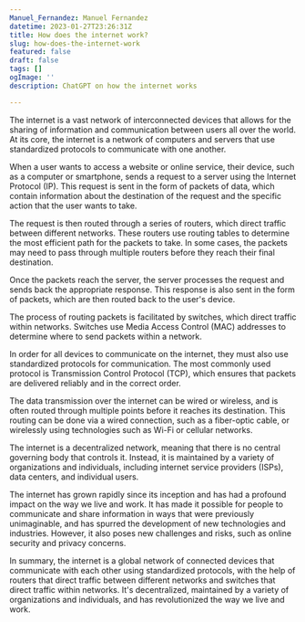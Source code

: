 ```yaml
---
Manuel_Fernandez: Manuel Fernandez
datetime: 2023-01-27T23:26:31Z
title: How does the internet work?
slug: how-does-the-internet-work
featured: false
draft: false
tags: []
ogImage: ''
description: ChatGPT on how the internet works

---
```

The internet is a vast network of interconnected devices that allows for the sharing of information and communication between users all over the world. At its core, the internet is a network of computers and servers that use standardized protocols to communicate with one another.

When a user wants to access a website or online service, their device, such as a computer or smartphone, sends a request to a server using the Internet Protocol (IP). This request is sent in the form of packets of data, which contain information about the destination of the request and the specific action that the user wants to take.

The request is then routed through a series of routers, which direct traffic between different networks. These routers use routing tables to determine the most efficient path for the packets to take. In some cases, the packets may need to pass through multiple routers before they reach their final destination.

Once the packets reach the server, the server processes the request and sends back the appropriate response. This response is also sent in the form of packets, which are then routed back to the user's device.

The process of routing packets is facilitated by switches, which direct traffic within networks. Switches use Media Access Control (MAC) addresses to determine where to send packets within a network.

In order for all devices to communicate on the internet, they must also use standardized protocols for communication. The most commonly used protocol is Transmission Control Protocol (TCP), which ensures that packets are delivered reliably and in the correct order.

The data transmission over the internet can be wired or wireless, and is often routed through multiple points before it reaches its destination. This routing can be done via a wired connection, such as a fiber-optic cable, or wirelessly using technologies such as Wi-Fi or cellular networks.

The internet is a decentralized network, meaning that there is no central governing body that controls it. Instead, it is maintained by a variety of organizations and individuals, including internet service providers (ISPs), data centers, and individual users.

The internet has grown rapidly since its inception and has had a profound impact on the way we live and work. It has made it possible for people to communicate and share information in ways that were previously unimaginable, and has spurred the development of new technologies and industries. However, it also poses new challenges and risks, such as online security and privacy concerns.

In summary, the internet is a global network of connected devices that communicate with each other using standardized protocols, with the help of routers that direct traffic between different networks and switches that direct traffic within networks. It's decentralized, maintained by a variety of organizations and individuals, and has revolutionized the way we live and work.